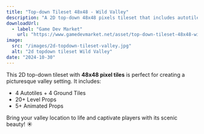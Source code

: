 ```yaml
---
title: "Top-down Tileset 48x48 - Wild Valley"
description: "A 2D top-down 48x48 pixels tileset that includes autotiles and props."
downloadUrl:
  - label: "Game Dev Market"
    url: "https://www.gamedevmarket.net/asset/top-down-tileset-48x48-wild-valley"
image:
  src: "/images/2d-topdown-tileset-valley.jpg"
  alt: "2d topdown tileset Wild Valley"
date: "2024-10-30"
---
```


This 2D top-down tileset with **48x48 pixel tiles** is perfect for creating a picturesque valley setting. It includes:

- 4 Autotiles + 4 Ground Tiles
- 20+ Level Props
- 5+ Animated Props

Bring your valley location to life and captivate players with its scenic beauty! ☀️